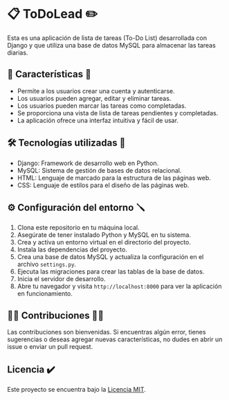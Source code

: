 # 📋 ToDoLead ✏️

Esta es una aplicación de lista de tareas (To-Do List) desarrollada con Django y que utiliza una base de datos MySQL para almacenar las tareas diarias.



## 📎 Características 📑

- Permite a los usuarios crear una cuenta y autenticarse.
- Los usuarios pueden agregar, editar y eliminar tareas.
- Los usuarios pueden marcar las tareas como completadas.
- Se proporciona una vista de lista de tareas pendientes y completadas.
- La aplicación ofrece una interfaz intuitiva y fácil de usar.

## 🛠️ Tecnologías utilizadas 🔎

- Django: Framework de desarrollo web en Python.
- MySQL: Sistema de gestión de bases de datos relacional.
- HTML: Lenguaje de marcado para la estructura de las páginas web.
- CSS: Lenguaje de estilos para el diseño de las páginas web.

## ⚙️ Configuración del entorno 🪛

1. Clona este repositorio en tu máquina local.
2. Asegúrate de tener instalado Python y MySQL en tu sistema.
3. Crea y activa un entorno virtual en el directorio del proyecto.
4. Instala las dependencias del proyecto.
5. Crea una base de datos MySQL y actualiza la configuración en el archivo `settings.py`.
6. Ejecuta las migraciones para crear las tablas de la base de datos.
7. Inicia el servidor de desarrollo.
8. Abre tu navegador y visita `http://localhost:8000` para ver la aplicación en funcionamiento.

## 🤹‍♀️ Contribuciones 🕵️‍♀️

Las contribuciones son bienvenidas. Si encuentras algún error, tienes sugerencias o deseas agregar nuevas características, no dudes en abrir un issue o enviar un pull request.

## Licencia ✔️

Este proyecto se encuentra bajo la [Licencia MIT](LICENSE).




